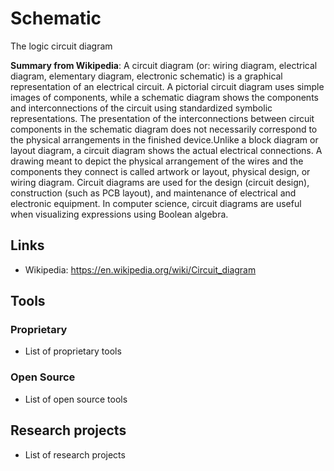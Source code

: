 # Schematic
The logic circuit diagram

**Summary from Wikipedia**: 
A circuit diagram (or: wiring diagram, electrical diagram, elementary diagram, electronic schematic) is a graphical representation of an electrical circuit. A pictorial circuit diagram uses simple images of components, while a schematic diagram shows the components and interconnections of the circuit using standardized symbolic representations. The presentation of the interconnections between circuit components in the schematic diagram does not necessarily correspond to the physical arrangements in the finished device.Unlike a block diagram or layout diagram, a circuit diagram shows the actual electrical connections. A drawing meant to depict the physical arrangement of the wires and the components they connect is called artwork or layout, physical design, or wiring diagram.
Circuit diagrams are used for the design (circuit design), construction (such as PCB layout), and maintenance of electrical and electronic equipment.
In computer science, circuit diagrams are useful when visualizing expressions using Boolean algebra.

## Links
- Wikipedia: https://en.wikipedia.org/wiki/Circuit_diagram

## Tools

### Proprietary
- List of proprietary tools

### Open Source
- List of open source tools

## Research projects
- List of research projects
